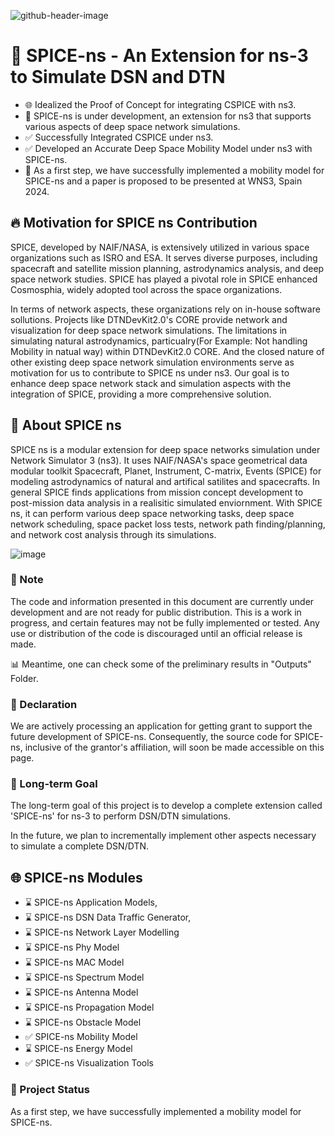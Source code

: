 ![github-header-image](https://github.com/PandiaJason/SPICE-ns-Project/assets/100123063/eb9d6a10-7491-45c6-a8f6-1dbb78f8f029)


# 📡 SPICE-ns - An Extension for ns-3 to Simulate DSN and DTN


- 🌐 Idealized the Proof of Concept for integrating CSPICE with ns3.
- 🚧 SPICE-ns is under development, an extension for ns3 that supports various aspects of deep space network simulations.
- ✅ Successfully Integrated CSPICE under ns3.
- ✅ Developed an Accurate Deep Space Mobility Model under ns3 with SPICE-ns.
- 🚀 As a first step, we have successfully implemented a mobility model for SPICE-ns and a paper is proposed to be presented at WNS3, Spain 2024.

## 🔥 Motivation for SPICE ns Contribution

SPICE, developed by NAIF/NASA, is extensively utilized in various space organizations such as ISRO and ESA. It serves diverse purposes, including spacecraft and satellite mission planning, astrodynamics analysis, and deep space network studies. SPICE has played a pivotal role in SPICE enhanced Cosmosphia, widely adopted tool across the space organizations.

In terms of network aspects, these organizations rely on in-house software sollutions. Projects like DTNDevKit2.0's CORE provide network and visualization for deep space network simulations. The limitations in simulating natural astrodynamics, particualry(For Example: Not handling Mobility in natual way) within DTNDevKit2.0 CORE. And the closed nature of other existing deep space network simulation environments serve as motivation for us to contribute to SPICE ns under ns3. Our goal is to enhance deep space network stack and simulation aspects with the integration of SPICE, providing a more comprehensive solution.


## 📡 About SPICE ns
SPICE ns is a modular extension for deep space networks simulation under Network Simulator 3 (ns3). It uses NAIF/NASA's space geometrical data modular toolkit Spacecraft, Planet, Instrument, C-matrix, Events (SPICE)  for modeling astrodynamics of natural and artifical satilites and spacecrafts. In general SPICE finds applications from mission concept development to post-mission data analysis in a realisitic simulated enviornment. With SPICE ns, it can perform various deep space networking tasks, deep space network scheduling, space packet loss tests, network path finding/planning, and network cost analysis through its simulations.

![image](https://github.com/PandiaJason/SPICE-ns-Project/assets/100123063/ccc75658-b665-4c3f-a8fe-c60ff24cefd8)

### 🚧 Note 
The code and information presented in this document are currently under development and are not ready for public distribution. This is a work in progress, and certain features may not be fully implemented or tested. Any use or distribution of the code is discouraged until an official release is made.

📊 Meantime, one can check some of the preliminary results in "Outputs" Folder.

### 📜 Declaration
We are actively processing an application for getting grant to support the future development of SPICE-ns. Consequently, the source code for SPICE-ns, inclusive of the grantor's affiliation, will soon be made accessible on this page.

### 🎯 Long-term Goal

The long-term goal of this project is to develop a complete extension called 'SPICE-ns' for ns-3 to perform DSN/DTN simulations.

In the future, we plan to incrementally implement other aspects necessary to simulate a complete DSN/DTN.

## 🌐 SPICE-ns Modules 
 
- ⌛ SPICE-ns Application Models,
- ⌛ SPICE-ns DSN Data Traffic Generator,
- ⌛ SPICE-ns Network Layer Modelling
- ⌛ SPICE-ns Phy Model
- ⌛ SPICE-ns MAC Model
- ⌛ SPICE-ns Spectrum Model
- ⌛ SPICE-ns Antenna Model
- ⌛ SPICE-ns Propagation Model
- ⌛ SPICE-ns Obstacle Model
- ✅ SPICE-ns Mobility Model
- ⌛ SPICE-ns Energy Model
- ✅ SPICE-ns Visualization Tools

   
### 🚀 Project Status 

As a first step, we have successfully implemented a mobility model for SPICE-ns.

